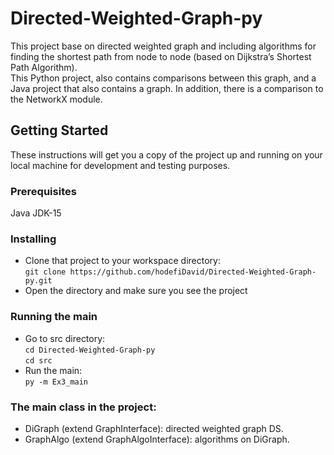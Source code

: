 # Directed-Weighted-Graph-py

This project base on directed weighted graph and including algorithms for finding the shortest path from node to node (based on Dijkstra’s Shortest Path Algorithm).\
This Python project, also contains comparisons between this graph, and a Java project that also contains a graph. In addition, there is a comparison to the NetworkX module.



## Getting Started
These instructions will get you a copy of the project up and running on your local machine for development and testing purposes.

### Prerequisites
Java JDK-15

### Installing
- Clone that project to your workspace directory:\
`
git clone https://github.com/hodefiDavid/Directed-Weighted-Graph-py.git
`
- Open the directory and make sure you see the project

### Running the main
- Go to src directory: \
  `cd Directed-Weighted-Graph-py` \
  `cd src`
- Run the main: \
  `py -m Ex3_main`

  
### The main class in the project:
- DiGraph (extend GraphInterface): directed weighted graph DS.
- GraphAlgo (extend GraphAlgoInterface): algorithms on DiGraph. 